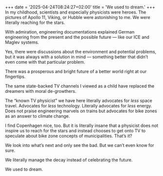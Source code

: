 +++
date = '2025-04-24T08:24:27+02:00'
title = 'We used to dream.'
+++
In my childhood, scientists and especially physicists were heroes. The pictures of Apollo 11, Viking, or Hubble were astonishing to me. We were literally reaching for the stars.

With admiration, engineering documentations explained German engineering from the present and the possible future — like our ICE and Maglev systems.

Yes, there were discussions about the environment and potential problems, but it was always with a solution in mind — something better that didn’t even come with that particular problem.

There was a prosperous and bright future of a better world right at our fingertips.

The same state-backed TV channels I viewed as a child have replaced the dreamers with moral de-growthers.

The “known TV physicist” we have here literally advocates for _less_ space travel. Advocates for _less_ technology. Literally advocates for _less_ energy. Does not praise engineering marvels on trains but advocates for bike zones as an answer to climate change.

I find Copenhagen nice, too. But it is literally insane that a physicist does not inspire us to reach for the stars and instead chooses to get onto TV to speculate about bike zone concepts of municipalities. That’s it?

We look into what’s next and only see the bad. But we can’t even know for sure.

We literally manage the decay instead of celebrating the future.

We used to dream.
